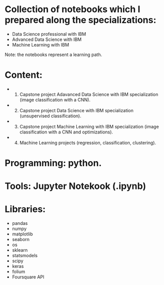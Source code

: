 # Collection of notebooks which I prepared along the specializations:

- Data Science professional with IBM
- Advanced Data Science with IBM
- Machine Learning with IBM

Note: the notebooks represent a learning path.

# Content:
- 1. Capstone project Adavanced Data Science with IBM specialization (image classification with a CNN).
- 2. Capstone project Data Science with IBM specialization (unsupervised classification).
- 3. Capstone project Machine Learning with IBM specialization (image classification with a CNN and optimizations).
- 4. Machine Learning projects (regression, classification, clustering).

# Programming: python.

# Tools: Jupyter Notekook (.ipynb)

# Libraries:

- pandas
- numpy
- matplotlib
- seaborn
- os
- sklearn
- statsmodels
- scipy
- keras
- folium
- Foursquare API
